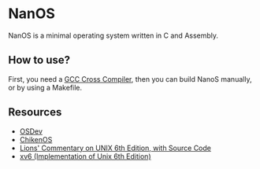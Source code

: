 # NanOS
NanOS is a minimal operating system written in C and Assembly.

## How to use?
First, you need a [GCC Cross Compiler](http://wiki.osdev.org/GCC_Cross-Compiler), then you
can build NanoS manually, or by using a Makefile.
## Resources
* [OSDev](http://osdev.org)
* [ChikenOS](http://sourceforge.net/p/chikenos)
* [Lions' Commentary on UNIX 6th Edition, with Source Code](https://en.wikipedia.org/wiki/Lions'_Commentary_on_UNIX_6th_Edition,_with_Source_Code)
* [xv6 (Implementation of Unix 6th Edition)](https://pdos.csail.mit.edu/6.828/2012/xv6.html)
